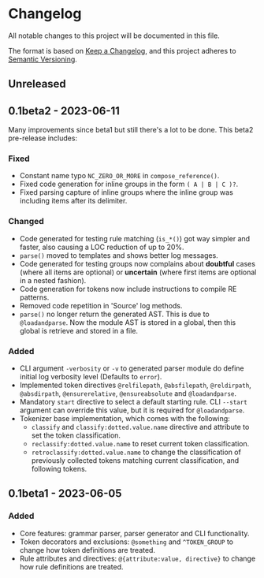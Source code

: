 # Changelog

All notable changes to this project will be documented in this file.

The format is based on [Keep a Changelog](https://keepachangelog.com/en/1.1.0/),
and this project adheres to [Semantic Versioning](https://semver.org/spec/v2.0.0.html).

## Unreleased

## 0.1beta2 - 2023-06-11

Many improvements since beta1 but still there's a lot to be done. This beta2 pre-release includes:

### Fixed

- Constant name typo `NC_ZERO_OR_MORE` in `compose_reference()`.
- Fixed code generation for inline groups in the form `( A | B | C )?`.
- Fixed parsing capture of inline groups where the inline group was including items after its delimiter.

### Changed

- Code generated for testing rule matching (`is_*()`) got way simpler and faster, also causing a LOC reduction of up to 20%.
- `parse()` moved to templates and shows better log messages.
- Code generated for testing groups now complains about **doubtful** cases (where all items are optional) or **uncertain** (where first items are optional in a nested fashion).
- Code generation for tokens now include instructions to compile RE patterns.
- Removed code repetition in 'Source' log methods.
- `parse()` no longer return the generated AST. This is due to `@loadandparse`. Now the module AST is stored in a global, then this global is retrieve and stored in a file.

### Added

- CLI argument `-verbosity` or `-v` to generated parser module do define initial log verbosity level (Defaults to `error`).
- Implemented token directives `@relfilepath`, `@absfilepath`, `@reldirpath`, `@absdirpath`, `@ensurerelative`, `@ensureabsolute` and `@loadandparse`.
- Mandatory `start` directive to select a default starting rule. CLI `--start` argument can override this value, but it is required for `@loadandparse`.
- Tokenizer base implementation, which comes with the following:
    - `classify` and `classify:dotted.value.name` directive and attribute to set the token classification.
    - `reclassify:dotted.value.name` to reset current token classification.
    - `retroclassify:dotted.value.name` to change the classification of previously collected tokens matching current classification, and following tokens.

## 0.1beta1 - 2023-06-05

### Added

- Core features: grammar parser, parser generator and CLI functionality.
- Token decorators and exclusions: `@something` and `^TOKEN_GROUP` to change how token definitions are treated.
- Rule attributes and directives: `@{attribute:value, directive}` to change how rule definitions are treated.

<!--
### Fixed

- Fixed bugs, typos and whatnot

### Changed

- Changes in dependencies, APIs etc.

### Deprecated

- Stuff will be removed in future versions

### Removed

- Stuff deprecated in previous versions
-->

<!--
## [0.1.0] - 2023-06-04

### Added

- Initial release.

[unreleased]: https://github.com/overdev/pygrammer/compare/v0.1.0...HEAD
[0.1.0]: https://github.com/overdev/pygrammer/compare/v0.0.8...v0.1.0
-->

